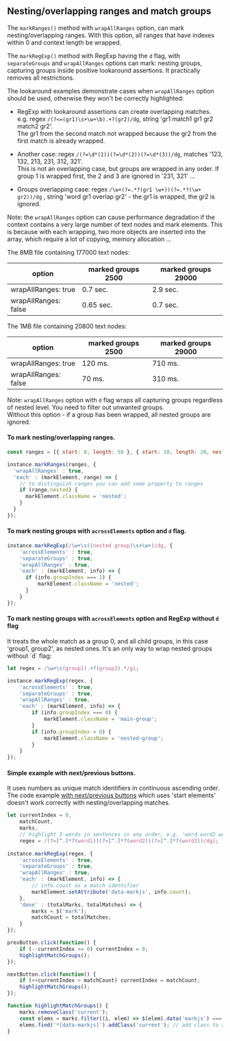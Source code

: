 
## Nesting/overlapping ranges and match groups

The `markRanges()` method with `wrapAllRanges` option, can mark nesting/overlapping ranges. With this option, all ranges that have indexes within 0 and context length be wrapped.  

The `markRegExp()` method with RegExp having the `d` flag, with `separateGroups` and `wrapAllRanges` options can mark:
nesting groups, capturing groups inside positive lookaround assertions. It practically removes all restrictions.  

The lookaround examples demonstrate cases when `wrapAllRanges` option should be used, otherwise they won't be correctly highlighted:

* RegExp with lookaround assertions can create overlapping matches.  
  e.g. regex `/(?<=(gr1)\s+\w+\b).+?(gr2)/dg`,  string 'gr1 match1 gr1 gr2 match2 gr2'.  
  The gr1 from the second match not wrapped because the gr2 from the first match is already wrapped.

* Another case: regex `/(?=\d*(1))(?=\d*(2))(?=\d*(3))/dg`, matches '123, 132, 213, 231, 312, 321'.  
  This is not an overlapping case, but groups are wrapped in any order. If group 1 is wrapped first, the 2 and 3 are ignored in '231, 321' ...  

* Groups overlapping case: regex `/\w+(?=.*?(gr1 \w+))(?=.*?(\w+ gr2))/dg` , string 'word gr1 overlap gr2' - the gr1 is wrapped, the gr2 is ignored.

Note: the `wrapAllRanges` option can cause performance degradation if the context contains a very large number of text nodes and mark elements. 
This is because with each wrapping, two more objects are inserted into the array, which require a lot of copying, memory allocation ...

The 8MB file containing 177000 text nodes:

|         option         |  marked groups 2500  |  marked groups 29000  |
|------------------------|----------------------|-----------------------|
| wrapAllRanges: true    |       0.7 sec.       |      2.9 sec.         |
| wrapAllRanges: false   |       0.65 sec.      |      0.7 sec.         |

The 1MB file containing 20800 text nodes:

|         option         |  marked groups 2500  |  marked groups 29000  |
|------------------------|----------------------|-----------------------|
| wrapAllRanges: true    |       120 ms.        |      710 ms.          |
| wrapAllRanges: false   |       70 ms.         |      310 ms.          |

Note: `wrapAllRanges` option with `d` flag wraps all capturing groups regardless of nested level. You need to filter out unwanted groups.  
Without this option - if a group has been wrapped, all nested groups are ignored.

#### To mark nesting/overlapping ranges.
``` js
const ranges = [{ start: 0, length: 50 }, { start: 10, length: 20, nested: true }, ..];

instance.markRanges(ranges, {
  'wrapAllRanges' : true,
  'each' : (markElement, range) => {
    // to distinguish ranges you can add some property to ranges
    if (range.nested) {
      markElement.className = 'nested';
    }
  }
});
```

#### To mark nesting groups with `acrossElements` option and `d` flag.
``` js
instance.markRegExp(/\w+\s((nested group)\s+\w+)/dg, {
    'acrossElements' : true,
    'separateGroups' : true,
    'wrapAllRanges' : true,
    'each' : (markElement, info) => {
      if (info.groupIndex === 2) {
          markElement.className = 'nested';
      }
    }
});
```

<h4 id="mark-nesting-groups">To mark nesting groups with <code>acrossElements</code> option and RegExp without <code>d</code> flag</h4>
It treats the whole match as a group 0, and all child groups, in this case 'group1, group2', as nested ones.  
It's an only way to wrap nested groups without `d` flag:

``` js
let regex = /\w+\s(group1).+?(group2).*/gi;

instance.markRegExp(regex, {
    'acrossElements' : true,
    'separateGroups' : true,
    'wrapAllRanges' : true,
    'each' : (markElement, info) => {
        if (info.groupIndex === 0) {
            markElement.className = 'main-group';
        }
        if (info.groupIndex > 0) {
            markElement.className = 'nested-group';
        }
    }
});
```

#### Simple example with next/previous buttons.

It uses numbers as unique match identifiers in continuous ascending order.
The code example [with next/previous buttons](some-examples.md#simple-example-with-nextprevious-buttons) which uses 'start elements' doesn't work correctly with nesting/overlapping matches.

``` js
let currentIndex = 0,
    matchCount,
    marks,
    // highlight 3 words in sentences in any order, e.g. 'word word2 word word3 word word1.'
    regex = /(?=[^.]*?(word1))(?=[^.]*?(word2))(?=[^.]*?(word3))/dgi;
    
instance.markRegExp(regex, {
    'acrossElements' : true,
    'separateGroups' : true,
    'wrapAllRanges' : true,
    'each' : (markElement, info) => {
        // info.count as a match identifier
        markElement.setAttribute('data-markjs', info.count);
    },
    'done' : (totalMarks, totalMatches) => {
        marks = $('mark');
        matchCount = totalMatches;
    }
});

prevButton.click(function() {
    if (--currentIndex <= 0) currentIndex = 0;
    highlightMatchGroups();
});

nextButton.click(function() {
    if (++currentIndex > matchCount) currentIndex = matchCount;
    highlightMatchGroups();
});

function highlightMatchGroups() {
    marks.removeClass('current');
    const elems = marks.filter((i, elem) => $(elem).data('markjs') === currentIndex).addClass('current');
    elems.find('*[data-markjs]').addClass('current'); // add class to all descendant too
}
```

